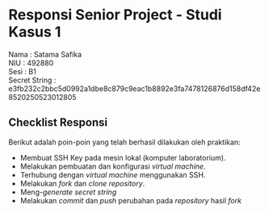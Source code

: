 # Responsi Senior Project - Studi Kasus 1

Nama : Satama Safika  
NIU : 492880  
Sesi : B1  
Secret String : e3fb232c2bbc5d0992a1dbe8c879c9eac1b8892e3fa7478126876d158df42e8520250523012805

## Checklist Responsi

Berikut adalah poin-poin yang telah berhasil dilakukan oleh praktikan:

- Membuat SSH Key pada mesin lokal (komputer laboratorium).
- Melakukan pembuatan dan konfigurasi _virtual machine_.
- Terhubung dengan _virtual machine_ menggunakan SSH.
- Melakukan _fork_ dan _clone_ _repository_.
- Meng-_generate_ _secret string_
- Melakukan _commit_ dan _push_ perubahan pada _repository_ hasil _fork_
